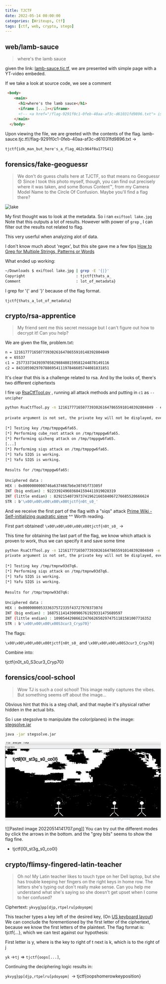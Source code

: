 ```yaml
---
title: TJCTF
date: 2022-05-14 00:00:00
categories: [Writeups, Ctf]
tags: [ctf, web, crypto, stego]
---
```


## web/lamb-sauce
> where's the lamb sauce

given the link: [lamb-sauce.tjc.tf](https://lamb-sauce.tjc.tf), we are presented with simple page with a YT-video embeded. 

If we take a look at source code, we see a comment
```html
 <body>
    <main>
      <h1>where's the lamb sauce</h1>
      <iframe [...]></iframe>
      <!-- <a href="/flag-9291f0c1-0feb-40aa-af3c-d61031fd9896.txt"> is it here? </a> -->
    </main>
  </body>
```

Upon viewing the file, we are greeted with the contents of the flag. 
lamb-sauce.tjc.tf//flag-9291f0c1-0feb-40aa-af3c-d61031fd9896.txt -> 

`tjctf{idk_man_but_here's_a_flag_462c964f0a177541}`


## forensics/fake-geoguessr
> We don't do guess challs here at TJCTF, so that means no Geoguessr 😞 Since I took this photo myself, though, you can find out precisely where it was taken, and some Bonus Content™️, from my Camera Model Name to the Circle Of Confusion. Maybe you'll find a flag there?

![lake](../assets/img/ctf/fake-lake.png)

My first thought was to look at the metadata. So i ran `exiftool lake.jpg`
Note that this outputs a lot of results. However with power of `grep` , I can filter out the results not related to flag.

This very userful when analyzing alot of data.

I don't know much about 'regex', but this site gave me a few tips [How to Grep for Multiple Strings, Patterns or Words](https://phoenixnap.com/kb/grep-multiple-strings)

What ended up working:
```bash
~/Downloads $ exiftool lake.jpg | grep -E '{|}'
Copyright                       : tjctf{thats_a_
Comment                         : lot_of_metadata}
```
I grep for '{' and '}' because of the flag format.

`tjctf{thats_a_lot_of_metadata}`


## crypto/rsa-apprentice
> My friend sent me this secret message but I can't figure out how to decrypt it! Can you help?

We are given the file, problem.txt:
```bash
n = 1216177716507739302616478655910148392804849
e = 65537
c1 = 257733734393970582988408159581244878149116
c2 = 843105902970788695411197846605744081831851
```

It's clear that this is a challenge related to rsa. And by the looks of, there's two different ciphertexts

I fire up [RsaCtfTool.py](https://github.com/Ganapati/RsaCtfTool) , running all attack methods and putting in `c1` as `--uncipher` 

```bash
python RsaCtfTool.py -n 1216177716507739302616478655910148392804849 - e 65537 --uncipher 257733734393970582988408159581244878149116

private argument is not set, the private key will not be displayed, even if recovered.

[*] Testing key /tmp/tmppgw6fa65.
[*] Performing cube_root attack on /tmp/tmppgw6fa65.
[*] Performing qicheng attack on /tmp/tmppgw6fa65.
[...]
[*] Performing siqs attack on /tmp/tmppgw6fa65.
[*] Yafu SIQS is working.
[*] Yafu SIQS is working.

Results for /tmp/tmppgw6fa65:

Unciphered data :
HEX : 0x0000000000746a6374667b6e30745f73305f
INT (big endian) : 9223392496036841594411919028319
INT (little endian) : 8292154073973741962166584067276685520666624
STR : b'\x00\x00\x00\x00\x00tjctf{n0t_s0_'
```

And we receive the first part of the flag with a "siqs" attack
[Prime Wiki - Self-initializing quadratic sieve](https://www.rieselprime.de/ziki/Self-initializing_quadratic_sieve)
^^ Worth reading.

First part obtained! `\x00\x00\x00\x00\x00tjctf{n0t_s0_` -> 

This time for obtaining the last part of the flag, we know which attack is proven to work, thus we can specify it and save some time
```bash
python RsaCtfTool.py -n 1216177716507739302616478655910148392804849 -e 65537 --uncipher 843105902970788695411197846605744081831851 --attack siqs
private argument is not set, the private key will not be displayed, even if recovered.

[*] Testing key /tmp/tmpnw93d7q6.
[*] Performing siqs attack on /tmp/tmpnw93d7q6.
[*] Yafu SIQS is working.
[*] Yafu SIQS is working.

Results for /tmp/tmpnw93d7q6:

Unciphered data :
HEX : 0x000000005333637572335f4372797037307d
INT (big endian) : 1687511414390906761929331475689597
INT (little endian) : 10905442986622476626502974751181581007716352
STR : b'\x00\x00\x00\x00S3cur3_Cryp70}'
```

The flags:

`\x00\x00\x00\x00\x00tjctf{n0t_s0_` and `\x00\x00\x00\x00S3cur3_Cryp70}`

Combine into:

tjctf{n0t_s0_S3cur3_Cryp70}


## forensics/cool-school

> Wow TJ is such a cool school! This image really captures the vibes. But something seems off about the image...

Obvious hint that this is a steg chall, and that maybe it's physical rather hidden in the actual bits.

So i use stegsolve to manipulate the color(planes) in the image:
[stegsolve.jar](https://github.com/eugenekolo/sec-tools/tree/master/stego/stegsolve/stegsolve)

```bash
java -jar stegsolve.jar
```
![cool-school](../assets/img/ctf/fake-cool-school.png)

![[Pasted image 20220514141707.png]]
You can try out the different modes by click the arrows in the bottom. and the "grey bits" seems to show the flag fine.

- tjctf{l0l_st3g_s0_co0l}


## crypto/flimsy-fingered-latin-teacher
> Oh no! My Latin teacher likes to touch type on her Dell laptop, but she has trouble keeping her fingers on the right keys in home row. The letters she's typing out don't really make sense. Can you help me understand what she's saying so she doesn't get upset when I come to her confused?

Ciphertext:
`ykvyg}pp[djp,rtpelru[pdoyopm|`


This teacher types a key left of the desired key, (On [US keyboard layout](https://qph.fs.quoracdn.net/main-qimg-081293d4fe4aeb76ec6cf4cae7af491a))
We can conclude the forementioned by the first letter of the ciphertext, because we know the first letters of the plaintext. 
The flag format is: tjctf{...}, which we can test against our hypothesis:

First letter is y, where is the key to right of t
next is k, which is to the right of j

`yk` ->`tj` => `tjctf{oops[...]`,  

Continuing the deciphering logic results in:

`ykvyg}pp[djp,rtpelru[pdoyopm| `-> tjctf{oopshomerowkeyposition}

##
